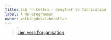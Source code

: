 ```yaml
---
title: Lab 'n Collab - démyther la fabrication
label: À Re-programmer
owner: walkingdev/labncollab
---
```

> [Lien vers l'organisation](http://walkingdev.fr/)

